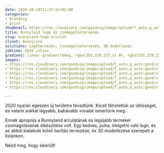 ```yaml
---
date: 2020-10-18T11:17:52+02:00
categories:
- branding
- print
thumbnail: https://res.cloudinary.com/gazduig/image/upload/f_auto,q_auto:good/v1603012830/cms/Csoport_1_p0yv27.png
title: Bunnyland logó és csomagolástervezés
slug: bunnyland-logo-arculat
client: Bunnyland
solutions: Logótervezés, csomagolástervezés, 3D modellezés
jobtime: 2020 július
gradient: linear-gradient(0deg, rgba(255,229,227,1) 0%, rgba(255,229,227,0) 45%)
images:
- https://res.cloudinary.com/gazduig/image/upload/f_auto,q_auto:good/v1603012763/cms/Csoport_1_ymskj1.png
- https://res.cloudinary.com/gazduig/image/upload/f_auto,q_auto:good/v1603012763/cms/Kan%C3%A1l_1_qxkcij.png
- https://res.cloudinary.com/gazduig/image/upload/f_auto,q_auto:good/v1603012763/cms/Cumi_2_pg5odd.png
- https://res.cloudinary.com/gazduig/image/upload/f_auto,q_auto:good/v1603012763/cms/Cumi_1_fyokfx.png
- https://res.cloudinary.com/gazduig/image/upload/f_auto,q_auto:good/v1603012720/cms/121623928_3524824237576356_7639663804164969982_n_slhmsk.jpg
- https://res.cloudinary.com/gazduig/image/upload/f_auto,q_auto:good/v1603012720/cms/121538351_2765321553687904_3870488072802421019_n_dlooky.jpg

---
```

2020 nyarán egészen új területre tévedtünk. Kicsit félretettük az ütősséget, és valami sokkal lágyabb, babásabb vonalat ismertünk meg.

Ennek apropója a Bunnyland arculatának és legújabb termékei csomagolásának elkészítése volt. Egy kedves, puha, ölelgetni való logó, és az abból kialakuló külső borítás tervezése, és 3D modellezése szerepelt a listánkon.

Nézd meg, hogy sikerült!